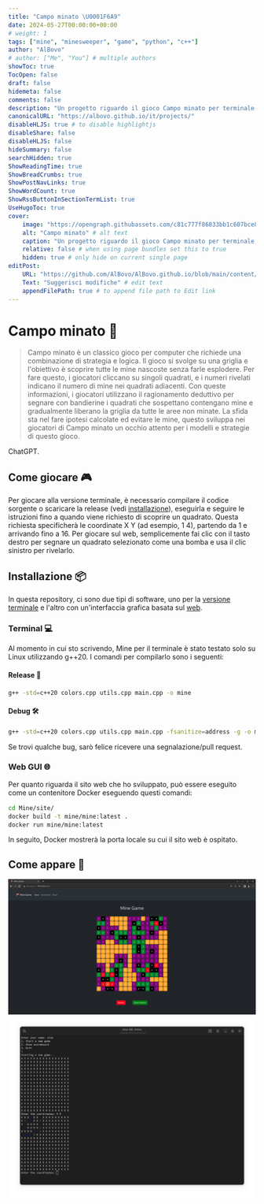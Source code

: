 ```yaml
---
title: "Campo minato \U0001F6A9"
date: 2024-05-27T00:00:00+00:00
# weight: 1
tags: ["mine", "minesweeper", "game", "python", "c++"]
author: "AlBovo"
# author: ["Me", "You"] # multiple authors
showToc: true
TocOpen: false
draft: false
hidemeta: false
comments: false
description: "Un progetto riguardo il gioco Campo minato per terminale e interfaccia web."
canonicalURL: "https://albovo.github.io/it/projects/"
disableHLJS: true # to disable highlightjs
disableShare: false
disableHLJS: false
hideSummary: false
searchHidden: true
ShowReadingTime: true
ShowBreadCrumbs: true
ShowPostNavLinks: true
ShowWordCount: true
ShowRssButtonInSectionTermList: true
UseHugoToc: true
cover:
    image: "https://opengraph.githubassets.com/c81c777f86833bb1c607bce8b7ff26ec2a22d3daccbaeab7e35bc1739dd99c69/AlBovo/Mine" # image path/url
    alt: "Campo minato" # alt text
    caption: "Un progetto riguardo il gioco Campo minato per terminale e interfaccia web." # display caption under cover
    relative: false # when using page bundles set this to true
    hidden: true # only hide on current single page
editPost:
    URL: "https://github.com/AlBovo/AlBovo.github.io/blob/main/content/it"
    Text: "Suggerisci modifiche" # edit text
    appendFilePath: true # to append file path to Edit link
---
```

# Campo minato 🚩
> Campo minato è un classico gioco per computer che richiede una combinazione di strategia e logica. Il gioco si svolge su una griglia e l'obiettivo è scoprire tutte le mine nascoste senza farle esplodere. Per fare questo, i giocatori cliccano su singoli quadrati, e i numeri rivelati indicano il numero di mine nei quadrati adiacenti. Con queste informazioni, i giocatori utilizzano il ragionamento deduttivo per segnare con bandierine i quadrati che sospettano contengano mine e gradualmente liberano la griglia da tutte le aree non minate. La sfida sta nel fare ipotesi calcolate ed evitare le mine, questo sviluppa nei giocatori di Campo minato un occhio attento per i modelli e strategie di questo gioco.

ChatGPT.

## Come giocare 🎮
Per giocare alla versione terminale, è necessario compilare il codice sorgente o scaricare la release (vedi [installazione](#installazione-)), eseguirla e seguire le istruzioni fino a quando viene richiesto di scoprire un quadrato.
Questa richiesta specificherà le coordinate X Y (ad esempio, 1 4), partendo da 1 e arrivando fino a 16.
Per giocare sul web, semplicemente fai clic con il tasto destro per segnare un quadrato selezionato come una bomba e usa il clic sinistro per rivelarlo.

## Installazione 📦
In questa repository, ci sono due tipi di software, uno per la [versione terminale](#terminal-) e l'altro con un'interfaccia grafica basata sul [web](#web-gui-).

### Terminal 💻
Al momento in cui sto scrivendo, Mine per il terminale è stato testato solo su Linux utilizzando g++20. I comandi per compilarlo sono i seguenti:

#### Release 🚀
```bash
g++ -std=c++20 colors.cpp utils.cpp main.cpp -o mine
```

#### Debug 🛠️
```bash
g++ -std=c++20 colors.cpp utils.cpp main.cpp -fsanitize=address -g -o mine
```
Se trovi qualche bug, sarò felice ricevere una segnalazione/pull request.

### Web GUI 🌐
Per quanto riguarda il sito web che ho sviluppato, può essere eseguito come un contenitore Docker eseguendo questi comandi:
```bash
cd Mine/site/
docker build -t mine/mine:latest .
docker run mine/mine:latest
```
In seguito, Docker mostrerà la porta locale su cui il sito web è ospitato.

## Come appare 👀
![web gui](/images/screenWeb.png)
![console](/images/screenTerminal.png)

